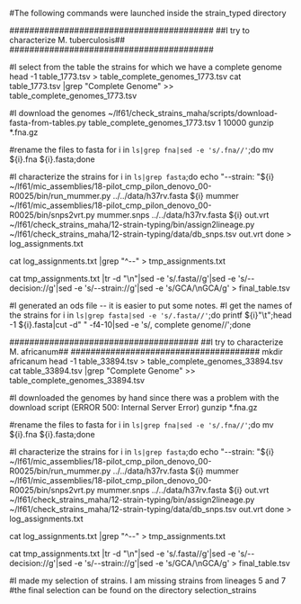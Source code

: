 #The following commands were launched inside the strain_typed directory 


#########################################
##I try to characterize M. tuberculosis##
#########################################

#I select from the table the strains for which we have a complete genome
head -1 table_1773.tsv > table_complete_genomes_1773.tsv 
cat table_1773.tsv |grep "Complete Genome" >> table_complete_genomes_1773.tsv

#I download the genomes
~/lf61/check_strains_maha/scripts/download-fasta-from-tables.py table_complete_genomes_1773.tsv 1 10000
gunzip *.fna.gz

#rename the files to fasta
for i in `ls|grep fna|sed -e 's/.fna//'`;do mv ${i}.fna ${i}.fasta;done

#I characterize the strains
for i in `ls|grep fasta`;do
echo "--strain: "${i}
~/lf61/mic_assemblies/18-pilot_cmp_pilon_denovo_00-R0025/bin/run_mummer.py ../../data/h37rv.fasta ${i} mummer
~/lf61/mic_assemblies/18-pilot_cmp_pilon_denovo_00-R0025/bin/snps2vrt.py mummer.snps ../../data/h37rv.fasta ${i} out.vrt
~/lf61/check_strains_maha/12-strain-typing/bin/assign2lineage.py ~/lf61/check_strains_maha/12-strain-typing/data/db_snps.tsv out.vrt 
done > log_assignments.txt

cat log_assignments.txt |grep "^--" > tmp_assignments.txt

cat tmp_assignments.txt |tr -d "\n"|sed -e 's/.fasta//g'|sed -e 's/--decision://g'|sed -e 's/--strain://g'|sed -e 's/GCA/\nGCA/g' > final_table.tsv

#I generated an ods file -- it is easier to put some notes.
#I get the names of the strains
for i in `ls|grep fasta|sed -e 's/.fasta//'`;do printf ${i}"\t";head -1 ${i}.fasta|cut -d" " -f4-10|sed -e 's/, complete genome//';done


######################################
##I try to characterize M. africanum##
######################################
mkdir africanum
head -1 table_33894.tsv > table_complete_genomes_33894.tsv 
cat table_33894.tsv |grep "Complete Genome" >> table_complete_genomes_33894.tsv

#I downloaded the genomes by hand since there was a problem with the download script (ERROR 500: Internal Server Error)
gunzip *.fna.gz


#rename the files to fasta
for i in `ls|grep fna|sed -e 's/.fna//'`;do mv ${i}.fna ${i}.fasta;done

#I characterize the strains
for i in `ls|grep fasta`;do
echo "--strain: "${i}
~/lf61/mic_assemblies/18-pilot_cmp_pilon_denovo_00-R0025/bin/run_mummer.py ../../data/h37rv.fasta ${i} mummer
~/lf61/mic_assemblies/18-pilot_cmp_pilon_denovo_00-R0025/bin/snps2vrt.py mummer.snps ../../data/h37rv.fasta ${i} out.vrt
~/lf61/check_strains_maha/12-strain-typing/bin/assign2lineage.py ~/lf61/check_strains_maha/12-strain-typing/data/db_snps.tsv out.vrt 
done > log_assignments.txt

cat log_assignments.txt |grep "^--" > tmp_assignments.txt

cat tmp_assignments.txt |tr -d "\n"|sed -e 's/.fasta//g'|sed -e 's/--decision://g'|sed -e 's/--strain://g'|sed -e 's/GCA/\nGCA/g' > final_table.tsv


#I made my selection of strains. I am missing strains from lineages 5 and 7
#the final selection can be found on the directory selection_strains








